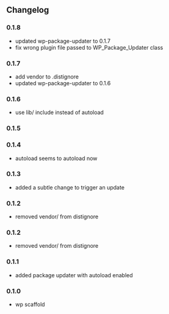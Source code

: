 ## Changelog

### 0.1.8
- updated wp-package-updater to 0.1.7
- fix wrong plugin file passed to WP_Package_Updater class

### 0.1.7
- add vendor to .distignore
- updated wp-package-updater to 0.1.6

### 0.1.6
- use lib/ include instead of autoload

### 0.1.5

### 0.1.4
- autoload seems to autoload now

### 0.1.3
- added a subtle change to trigger an update

### 0.1.2
- removed vendor/ from distignore

### 0.1.2
- removed vendor/ from distignore

### 0.1.1
- added package updater with autoload enabled

### 0.1.0
- wp scaffold

